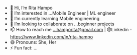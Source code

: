 - 👋 Hi, I’m Rita Hampo
- 👀 I’m interested in ...Mobile Engineer | ML engineer
- 🌱 I’m currently learning Mobile engineering
- 💞️ I’m looking to collaborate on ...beginner projects
- 📫 How to reach me ...hamporita@gmail.com | @Linkedin - https://www.linkedin.com/in/rita-hampo
- 😄 Pronouns: She, Her
- ⚡ Fun fact: ...

<!---
ritahampo/ritahampo is a ✨ special ✨ repository because its `README.md` (this file) appears on your GitHub profile.
You can click the Preview link to take a look at your changes.
--->

